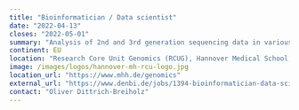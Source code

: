 ```yaml
---
title: "Bioinformatician / Data scientist"
date: "2022-04-13"
closes: "2022-05-01"
summary: "Analysis of 2nd and 3rd generation sequencing data in various research projects conducted on site (mainly genomics and metagenomics applications)"
continent: EU
location: "Research Core Unit Genomics (RCUG), Hannover Medical School, Hannover, Germany"
image: /images/logos/hannover-mh-rcu-logo.jpg
location_url: "https://www.mhh.de/genomics"
external_url: "https://www.denbi.de/jobs/1394-bioinformatician-data-scientist-f-d-m"
contact: "Oliver Dittrich-Breiholz"
---
```

